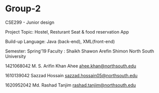 # Group-2

CSE299 - Junior design


Project Topic: Hostel, Resturant Seat & food reservation App

Build-up Language: Java (back-end), XML(front-end)


Semester: Spring'19
Faculty : Shaikh Shawon Arefin Shimon
North South University


1421068042	M. S. Arifin Khan Ahee	ahee.khan@northsouth.edu

1610139042	Sazzad Hossain	sazzad.hossain05@northsouth.edu

1620952042	Md. Rashad Tanjim	rashad.tanjim@northsouth.edu
